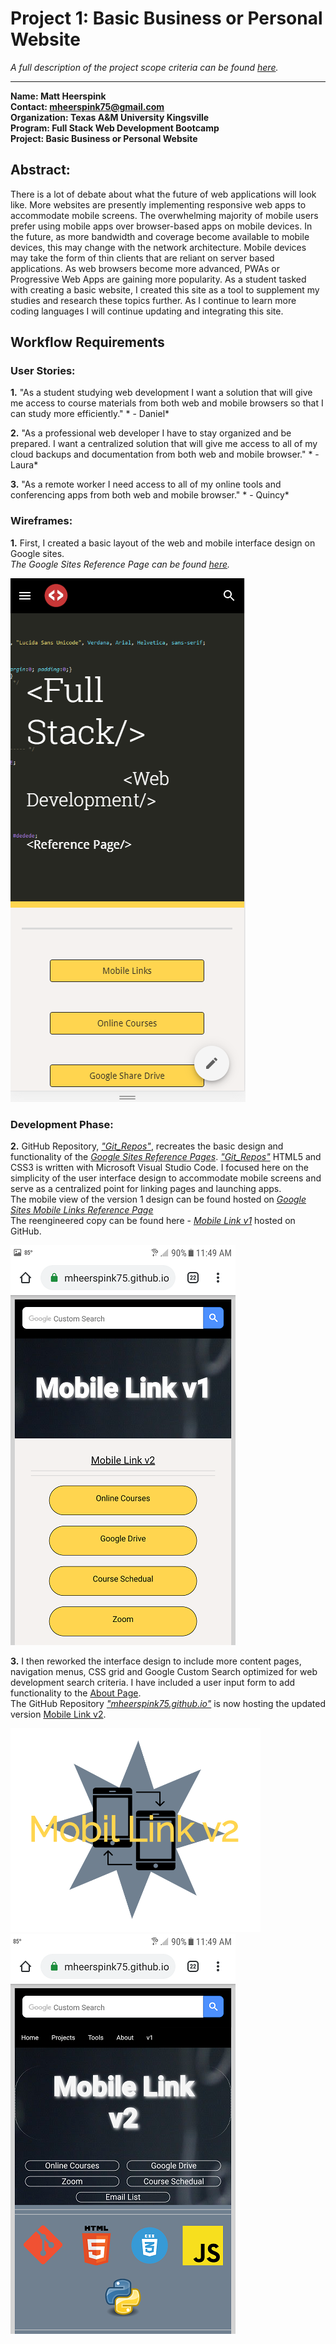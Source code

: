 # Project 1: Basic Business or Personal Website

*A full description of the project scope criteria can be found [here](https://sites.google.com/view/reference-page/projects).*

---

**Name:  Matt Heerspink**  
**Contact: mheerspink75@gmail.com**  
**Organization: Texas A&M University Kingsville**  
**Program:  Full Stack Web Development Bootcamp**  
**Project:  Basic Business or Personal Website**

## Abstract:  
There is a lot of debate about what the future of web applications will look like.  More websites are presently implementing responsive web apps to accommodate mobile screens. The overwhelming majority of mobile users prefer using mobile apps over browser-based apps on mobile devices.  In the future, as more bandwidth and coverage become available to mobile devices, this may change with the network architecture. Mobile devices may take the form of thin clients that are reliant on server based applications. As web browsers become more advanced, PWAs or Progressive Web Apps are gaining more popularity. As a student tasked with creating a basic website, I created this site as a tool to supplement my studies and research these topics further.  As I continue to learn more coding languages I will continue updating and integrating this site.


## Workflow Requirements

### User Stories:

**1.** "As a student studying web development I want a solution that will give me access to course materials from both web and mobile browsers so that I can study more efficiently."  *  - Daniel*

**2.** "As a professional web developer I have to stay organized and be prepared. I want a centralized solution that will give me access to all of my cloud backups and documentation from both web and mobile browser." *  - Laura*

**3.** "As a remote worker I need access to all of my online tools and conferencing apps from both web and mobile browser." *  - Quincy*

### Wireframes:

**1.** First, I created a basic layout of the web and mobile interface design on Google sites.  
*The Google Sites Reference Page can be found [here](https://sites.google.com/view/reference-page/projects).* 

![Screenshot v0](/images/Screenshot_v0.png)

### Development Phase:

**2.**  GitHub Repository, *["Git_Repos"](https://mheerspink75.github.io/Pages/Mobile_Link_v1.html)*, recreates the basic design and functionality of the *[Google Sites Reference Pages](https://sites.google.com/view/reference-page/home)*.  *["Git_Repos"](https://mheerspink75.github.io/Pages/Mobile_Link_v1.html)* HTML5 and CSS3 is written with Microsoft Visual Studio Code. I focused here on the simplicity of the user interface design to accommodate mobile screens and serve as a centralized point for linking pages and launching apps.  
The mobile view of the version 1 design can be found hosted on  *[Google Sites Mobile Links Reference Page](https://sites.google.com/view/reference-page/mobile-links)*  
The reengineered copy can be found here - *[Mobile Link v1](https://mheerspink75.github.io/Pages/Mobile_Link_v1.html)* hosted on GitHub.

![Screenshot v1](/images/Screenshot_v1.png)

**3.** I then reworked the interface design to include more content pages, navigation menus, CSS grid and Google Custom Search optimized for web development search criteria. I have included a user input form to add functionality to the [About Page](https://mheerspink75.github.io/Pages/About.html).  
The GitHub Repository *["mheerspink75.github.io"](https://github.com/mheerspink75/mheerspink75.github.io)* is now hosting the updated version [Mobile Link v2](https://mheerspink75.github.io/index.html).

![Logo v2](/images/Mobile_Link_v2.png)
![Screenshot v2](/images/Screenshot_v2.png)

